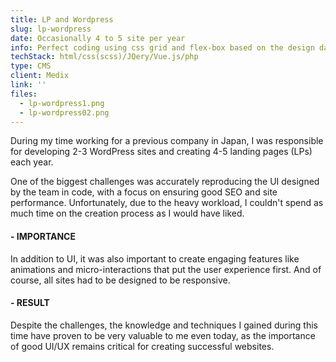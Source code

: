 ```yaml
---
title: LP and Wordpress
slug: lp-wordpress
date: Occasionally 4 to 5 site per year
info: Perfect coding using css grid and flex-box based on the design data (psd) to improve conversion rates.
techStack: html/css(scss)/JQery/Vue.js/php
type: CMS
client: Medix
link: ''
files:
  - lp-wordpress1.png
  - lp-wordpress02.png
---
```


During my time working for a previous company in Japan, I was responsible for developing 2-3 WordPress sites and creating 4-5 landing pages (LPs) each year.

One of the biggest challenges was accurately reproducing the UI designed by the team in code, with a focus on ensuring good SEO and site performance. Unfortunately, due to the heavy workload, I couldn't spend as much time on the creation process as I would have liked.

#### - IMPORTANCE

In addition to UI, it was also important to create engaging features like animations and micro-interactions that put the user experience first. And of course, all sites had to be designed to be responsive.

#### - RESULT

Despite the challenges, the knowledge and techniques I gained during this time have proven to be very valuable to me even today, as the importance of good UI/UX remains critical for creating successful websites.